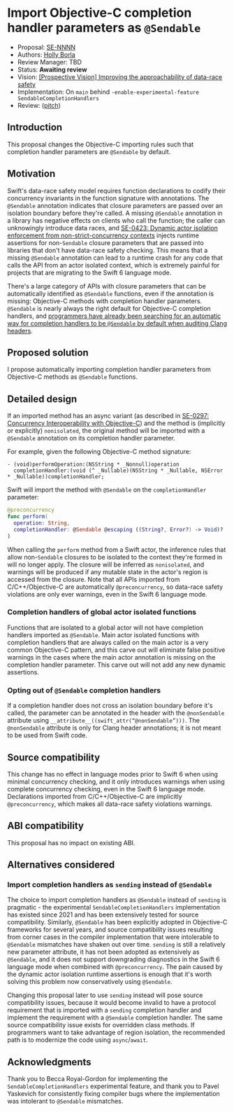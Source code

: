 # Import Objective-C completion handler parameters as `@Sendable`

* Proposal: [SE-NNNN](NNNN-sendable-completion-handlers.md)
* Authors: [Holly Borla](https://github.com/hborla)
* Review Manager: TBD
* Status: **Awaiting review**
* Vision: [[Prospective Vision] Improving the approachability of data-race safety](https://forums.swift.org/t/prospective-vision-improving-the-approachability-of-data-race-safety/76183)
* Implementation: On `main` behind `-enable-experimental-feature SendableCompletionHandlers`
* Review: ([pitch](https://forums.swift.org/t/pitch-import-objective-c-completion-handler-parameters-as-sendable/77904))

## Introduction

This proposal changes the Objective-C importing rules such that completion handler parameters are `@Sendable` by default.

## Motivation

Swift's data-race safety model requires function declarations to codify their concurrency invariants in the function signature with annotations. The `@Sendable` annotation indicates that closure parameters are passed over an isolation boundary before they're called. A missing `@Sendable` annotation in a library has negative effects on clients who call the function; the caller can unknowingly introduce data races, and [SE-0423: Dynamic actor isolation enforcement from non-strict-concurrency contexts][SE-0423] injects runtime assertions for non-`Sendable` closure parameters that are passed into libraries that don't have data-race safety checking. This means that a missing `@Sendable` annotation can lead to a runtime crash for any code that calls the API from an actor isolated context, which is extremely painful for projects that are migrating to the Swift 6 language mode.

There's a large category of APIs with closure parameters that can be automatically identified as `@Sendable` functions, even if the annotation is missing: Objective-C methods with completion handler parameters. `@Sendable` is nearly always the right default for Objective-C completion handlers, and [programmers have already been searching for an automatic way for completion handlers to be `@Sendable` by default when auditing Clang headers](https://forums.swift.org/t/clang-sendability-audit-for-closures/75557).

## Proposed solution

I propose automatically importing completion handler parameters from Objective-C methods as `@Sendable` functions.

## Detailed design

If an imported method has an async variant (as described in [SE-0297: Concurrency Interoperability with Objective-C][SE-0297]) and the method is (implicitly or explicitly) `nonisolated`, the original method will be imported with a `@Sendable` annotation on its completion handler parameter.

For example, given the following Objective-C method signature:

```objc
- (void)performOperation:(NSString * _Nonnull)operation
  completionHandler:(void (^ _Nullable)(NSString * _Nullable, NSError * _Nullable))completionHandler;
```

Swift will import the method with `@Sendable` on the `completionHandler` parameter:

```swift
@preconcurrency
func perform(
  operation: String,
  completionHandler: @Sendable @escaping ((String?, Error?) -> Void)?
)
```

When calling the `perform` method from a Swift actor, the inference rules that allow non-`Sendable` closures to be isolated to the context they're formed in will no longer apply. The closure will be inferred as `nonisolated`, and warnings will be produced if any mutable state in the actor's region is accessed from the closure. Note that all APIs imported from C/C++/Objective-C are automatically `@preconcurrency`, so data-race safety violations are only ever warnings, even in the Swift 6 language mode.

### Completion handlers of global actor isolated functions

Functions that are isolated to a global actor will not have completion handlers imported as `@Sendable`. Main actor isolated functions with completion handlers that are always called on the main actor is a very common Objective-C pattern, and this carve out will eliminate false positive warnings in the cases where the main actor annotation is missing on the completion handler parameter. This carve out will not add any new dynamic assertions.

### Opting out of `@Sendable` completion handlers

If a completion handler does not cross an isolation boundary before it's called, the parameter can be annotated in the header with the `@nonSendable` attribute using `__attribute__((swift_attr(“@nonSendable”)))`. The `@nonSendable` attribute is only for Clang header annotations; it is not meant to be used from Swift code. 

## Source compatibility

This change has no effect in language modes prior to Swift 6 when using minimal concurrency checking, and it only introduces warnings when using complete concurrency checking, even in the Swift 6 language mode. Declarations imported from C/C++/Objective-C are implicitly `@preconcurrency`, which makes all data-race safety violations warnings.

## ABI compatibility

This proposal has no impact on existing ABI.

## Alternatives considered

### Import completion handlers as `sending` instead of `@Sendable`

The choice to import completion handlers as `@Sendable` instead of `sending` is pragmatic - the experimental `SendableCompletionHandlers` implementation has existed since 2021 and has been extensively tested for source compatibility. Similarly, `@Sendable` has been explicitly adopted in Objective-C frameworks for several years, and source compatibility issues resulting from corner cases in the compiler implementation that were intolerable to `@Sendable` mismatches have shaken out over time. `sending` is still a relatively new parameter attribute, it has not been adopted as extensively as `@Sendable`, and it does not support downgrading diagnostics in the Swift 6 language mode when combined with `@preconcurrency`. The pain caused by the dynamic actor isolation runtime assertions is enough that it's worth solving this problem now conservatively using `@Sendable`.

Changing this proposal later to use `sending` instead will pose source compatibility issues, because it would become invalid to have a protocol requirement that is imported with a `sending` completion handler and implement the requirement with a `@Sendable` completion handler. The same source compatibility issue exists for overridden class methods. If programmers want to take advantage of region isolation, the recommended path is to modernize the code using `async`/`await`.

## Acknowledgments

Thank you to Becca Royal-Gordon for implementing the `SendableCompletionHandlers` experimental feature, and thank you to Pavel Yaskevich for consistently fixing compiler bugs where the implementation was intolerant to `@Sendable` mismatches.

[SE-0297]: /proposals/0297-concurrency-objc.md
[SE-0423]: /proposals/0423-dynamic-actor-isolation.md
